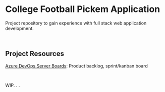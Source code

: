 # College Football Pickem Application
Project repository to gain experience with full stack web application development.

<br>

## Project Resources
[Azure DevOps Server Boards](https://dev.azure.com/baduquig/College%20Football%20Pickem): Product backlog, sprint/kanban board

<br>

WIP. . .